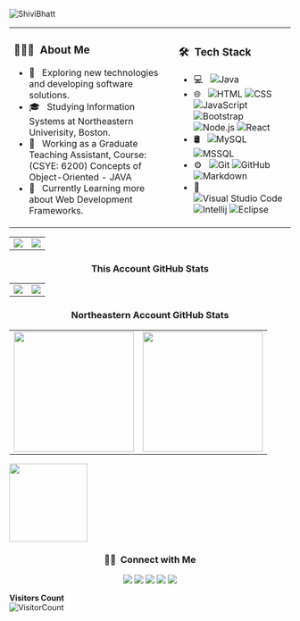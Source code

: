 ![ShiviBhatt](https://user-images.githubusercontent.com/25372409/90305758-92e3cb00-de7a-11ea-95b8-b2c7e2b338cc.png)

<table width="100%"> 
  <tr>
    <td> <h3> 👨🏻‍💻 &nbsp;About Me </h3>

- 🤔 &nbsp; Exploring new technologies and developing software solutions.
- 🎓 &nbsp; Studying Information Systems at Northeastern Univerisity, Boston.
- 💼 &nbsp; Working as a Graduate Teaching Assistant, Course: (CSYE: 6200) Concepts of Object-Oriented - JAVA
- 🌱 &nbsp; Currently Learning more about Web Development Frameworks. </td>
<td><h3> 🛠 &nbsp;Tech Stack</h3>

- 💻 &nbsp;
  ![Java](https://img.shields.io/badge/-Java-333333?style=flat&logo=Java&logoColor=007396)
- 🌐 &nbsp;
  ![HTML](https://img.shields.io/badge/-HTML-333333?style=flat&logo=HTML5)
  ![CSS](https://img.shields.io/badge/-CSS-333333?style=flat&logo=CSS3&logoColor=1572B6)
  ![JavaScript](https://img.shields.io/badge/-JavaScript-333333?style=flat&logo=javascript)
  ![Bootstrap](https://img.shields.io/badge/-Bootstrap-333333?style=flat&logo=bootstrap&logoColor=563D7C)
  ![Node.js](https://img.shields.io/badge/-Node.js-333333?style=flat&logo=node.js)
  ![React](https://img.shields.io/badge/-React-333333?style=flat&logo=react)
- 🛢 &nbsp;
  ![MySQL](https://img.shields.io/badge/-MySQL-333333?style=flat&logo=mysql)
  ![MSSQL](https://img.shields.io/badge/-MSSQL-333333?style=flat&logo=mssql)
- ⚙️ &nbsp;
  ![Git](https://img.shields.io/badge/-Git-333333?style=flat&logo=git)
  ![GitHub](https://img.shields.io/badge/-GitHub-333333?style=flat&logo=github)
  ![Markdown](https://img.shields.io/badge/-Markdown-333333?style=flat&logo=markdown)
- 🔧 &nbsp;
  ![Visual Studio Code](https://img.shields.io/badge/-Visual%20Studio%20Code-333333?style=flat&logo=visual-studio-code&logoColor=007ACC)
  ![Intellij](https://img.shields.io/badge/-Intellij-333333?style=flat&logo=intellij)
  ![Eclipse](https://img.shields.io/badge/-Eclipse-333333?style=flat&logo=eclipse-ide&logoColor=2C2255)

</td>
  </tr>
</table>
<table width="100%"> 
  <tr>
    <td><img src="https://media.giphy.com/media/KeWA9MRyCNdyFyJiwv/giphy.gif"/></td>
    <td><img src="https://user-images.githubusercontent.com/25372409/90306232-d68d0380-de7f-11ea-9fee-5ab474bf066a.png"/></td>
  </tr>
</table>
<h3 align="center"> This Account GitHub Stats</h3>
<table width="100%"> 
  <tr>
    <td><img src="https://github-readme-stats-eight-theta.vercel.app/api?username=ShiviBhatt&theme=vue&show_icons=true&include_all_commits=true&count_private=true"/></td>
    <td><img src="https://github-readme-stats-eight-theta.vercel.app/api/top-langs/?username=ShiviBhatt&theme=vue&layout=compact&exclude_lang=r"/></td>
  </tr>
</table>
<h3 align="center"> Northeastern Account GitHub Stats</h3>
<table width="100%"> 
  <tr>
    <td><img height="215em" src="https://github-readme-stats-eight-theta.vercel.app/api?username=bhattshivi&theme=vue&show_icons=true&include_all_commits=true&count_private=true"/></td>
    <td><img height="215em" src="https://github-readme-stats-eight-theta.vercel.app/api/top-langs/?username=bhattshivi&theme=vue&layout=compact&exclude_lang=r"/></td>
  </tr>
</table>

<p align="left">
<a href="https://github.com/bhattshivi">
  <img height="140em" src="https://github-readme-stats.vercel.app/api/pin/?username=bhattshivi&repo=Dev_Huskies_Final_Project&show_owner=bhattshivi)](https://github.com/ShiviBhatt/Dev_Huskies_Final_Project/>" />
  </a>
</p>

<h3 align="center"> 🤝🏻 &nbsp;Connect with Me </h3>

<p align="center">
<!--<a href="https://www.adityavsingh.com"><img src="https://img.shields.io/badge/-adityavsingh.com-3423A6?style=flat-square&logo=Google-Chrome&logoColor=white"/></a> -->
<a href="https://www.linkedin.com/in/shivibhatt/"><img src="https://img.shields.io/badge/-Shivi%20Bhatt-0077B5?style=flat-square&logo=Linkedin&logoColor=white"/></a>
<a href="mailto:bhatt.s@northeastern.edu"><img src="https://img.shields.io/badge/-bhatt.s@northeastern.edu-D14836?style=flat-square&logo=Gmail&logoColor=white"/></a>
<a href="https://www.instagram.com/shivibhattofficial/"><img src="https://img.shields.io/badge/-@shivibhattofficial-E4405F?style=flat-square&logo=Instagram&logoColor=white"/></a>
<a href="https://www.facebook.com/shivibhatt1"><img src="https://img.shields.io/badge/-@ShiviBhatt-1877F2?style=flat-square&logo=Facebook&logoColor=white"/></a>
<a href="https://twitter.com/ShiviBhatt"><img src="https://img.shields.io/badge/-@ShiviBhatt-1769FF?style=flat-square&logo=Twitter&logoColor=white"/></a>
</p>

**Visitors Count**  
![VisitorCount](https://profile-counter.glitch.me/{syedareehaquasar}/count.svg)
<!-- https://cdn4.iconfinder.com/data/icons/logos-and-brands/512/189_Kaggle_logo_logos-512 -->

